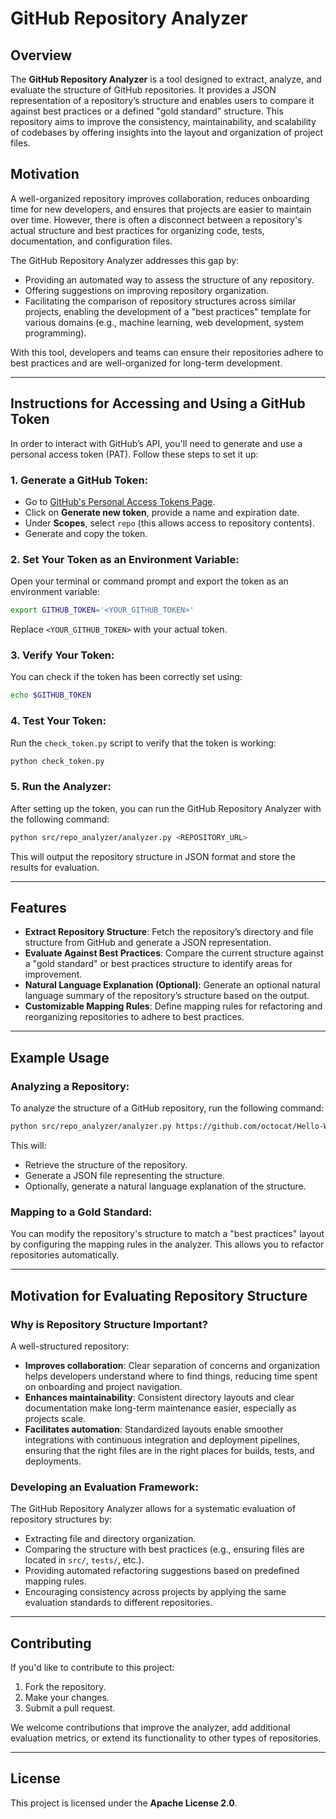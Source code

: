 # GitHub Repository Analyzer

## Overview

The **GitHub Repository Analyzer** is a tool designed to extract, analyze, and evaluate the structure of GitHub repositories. It provides a JSON representation of a repository’s structure and enables users to compare it against best practices or a defined "gold standard" structure. This repository aims to improve the consistency, maintainability, and scalability of codebases by offering insights into the layout and organization of project files.

## Motivation 

A well-organized repository improves collaboration, reduces onboarding time for new developers, and ensures that projects are easier to maintain over time. However, there is often a disconnect between a repository's actual structure and best practices for organizing code, tests, documentation, and configuration files.

The GitHub Repository Analyzer addresses this gap by:
- Providing an automated way to assess the structure of any repository.
- Offering suggestions on improving repository organization.
- Facilitating the comparison of repository structures across similar projects, enabling the development of a "best practices" template for various domains (e.g., machine learning, web development, system programming).

With this tool, developers and teams can ensure their repositories adhere to best practices and are well-organized for long-term development.

---

## Instructions for Accessing and Using a GitHub Token

In order to interact with GitHub’s API, you'll need to generate and use a personal access token (PAT). Follow these steps to set it up:

### 1. Generate a GitHub Token:
- Go to [GitHub's Personal Access Tokens Page](https://github.com/settings/tokens).
- Click on **Generate new token**, provide a name and expiration date.
- Under **Scopes**, select `repo` (this allows access to repository contents).
- Generate and copy the token.

### 2. Set Your Token as an Environment Variable:
Open your terminal or command prompt and export the token as an environment variable:

```bash
export GITHUB_TOKEN='<YOUR_GITHUB_TOKEN>'
```

Replace `<YOUR_GITHUB_TOKEN>` with your actual token.

### 3. Verify Your Token:
You can check if the token has been correctly set using:

```bash
echo $GITHUB_TOKEN
```

### 4. Test Your Token:
Run the `check_token.py` script to verify that the token is working:

```bash
python check_token.py
```

### 5. Run the Analyzer:
After setting up the token, you can run the GitHub Repository Analyzer with the following command:

```bash
python src/repo_analyzer/analyzer.py <REPOSITORY_URL>
```

This will output the repository structure in JSON format and store the results for evaluation.

---

## Features

- **Extract Repository Structure**: Fetch the repository’s directory and file structure from GitHub and generate a JSON representation.
- **Evaluate Against Best Practices**: Compare the current structure against a "gold standard" or best practices structure to identify areas for improvement.
- **Natural Language Explanation (Optional)**: Generate an optional natural language summary of the repository’s structure based on the output.
- **Customizable Mapping Rules**: Define mapping rules for refactoring and reorganizing repositories to adhere to best practices.

---

## Example Usage

### Analyzing a Repository:
To analyze the structure of a GitHub repository, run the following command:

```bash
python src/repo_analyzer/analyzer.py https://github.com/octocat/Hello-World
```

This will:
- Retrieve the structure of the repository.
- Generate a JSON file representing the structure.
- Optionally, generate a natural language explanation of the structure.

### Mapping to a Gold Standard:
You can modify the repository's structure to match a "best practices" layout by configuring the mapping rules in the analyzer. This allows you to refactor repositories automatically.

---

## Motivation for Evaluating Repository Structure

### Why is Repository Structure Important?
A well-structured repository:
- **Improves collaboration**: Clear separation of concerns and organization helps developers understand where to find things, reducing time spent on onboarding and project navigation.
- **Enhances maintainability**: Consistent directory layouts and clear documentation make long-term maintenance easier, especially as projects scale.
- **Facilitates automation**: Standardized layouts enable smoother integrations with continuous integration and deployment pipelines, ensuring that the right files are in the right places for builds, tests, and deployments.

### Developing an Evaluation Framework:
The GitHub Repository Analyzer allows for a systematic evaluation of repository structures by:
- Extracting file and directory organization.
- Comparing the structure with best practices (e.g., ensuring files are located in `src/`, `tests/`, etc.).
- Providing automated refactoring suggestions based on predefined mapping rules.
- Encouraging consistency across projects by applying the same evaluation standards to different repositories.

---

## Contributing

If you'd like to contribute to this project:
1. Fork the repository.
2. Make your changes.
3. Submit a pull request.

We welcome contributions that improve the analyzer, add additional evaluation metrics, or extend its functionality to other types of repositories.

---

## License

This project is licensed under the **Apache License 2.0**.
